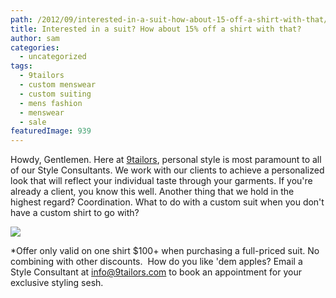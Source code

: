 ```yaml
---
path: /2012/09/interested-in-a-suit-how-about-15-off-a-shirt-with-that/
title: Interested in a suit? How about 15% off a shirt with that?
author: sam
categories: 
  - uncategorized
tags: 
  - 9tailors
  - custom menswear
  - custom suiting
  - mens fashion
  - menswear
  - sale
featuredImage: 939
---
```

Howdy, Gentlemen. Here at [9tailors](http://www.9tailors.com/), personal style is most paramount to all of our Style Consultants. We work with our clients to achieve a personalized look that will reflect your individual taste through your garments. If you're already a client, you know this well. Another thing that we hold in the highest regard? Coordination. What to do with a custom suit when you don't have a custom shirt to go with?

[![](http://4.bp.blogspot.com/-420oHze-Xz4/UGIvxI7kexI/AAAAAAAABD0/WKYD0Y6sci8/s640/9tailorsDiscountSign.jpg)](http://4.bp.blogspot.com/-420oHze-Xz4/UGIvxI7kexI/AAAAAAAABD0/WKYD0Y6sci8/s1600/9tailorsDiscountSign.jpg)

\*Offer only valid on one shirt $100+ when purchasing a full-priced suit. No combining with other discounts.  How do you like 'dem apples? Email a Style Consultant at [info@9tailors.com](mailto:info@9tailors.com) to book an appointment for your exclusive styling sesh.